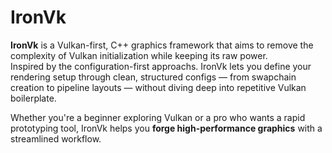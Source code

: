 # IronVk

**IronVk** is a Vulkan-first, C++ graphics framework that aims to remove the complexity of Vulkan initialization while keeping its raw power.  
Inspired by the configuration-first approachs. IronVk lets you define your rendering setup through clean, structured configs — from swapchain creation to pipeline layouts — without diving deep into repetitive Vulkan boilerplate.

Whether you're a beginner exploring Vulkan or a pro who wants a rapid prototyping tool, IronVk helps you **forge high-performance graphics** with a streamlined workflow.
